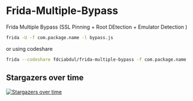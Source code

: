 # Frida-Multiple-Bypass
Frida Multiple Bypass (SSL Pinning + Root DEtection + Emulator Detection )


```bash
frida -U -f com.package.name -l bypass.js
```

or using codeshare

```bash
frida --codeshare fdciabdul/frida-multiple-bypass -f com.package.name
```
## Stargazers over time
[![Stargazers over time](https://starchart.cc/fdciabdul/Frida-Multiple-Bypass.svg?variant=adaptive)](https://starchart.cc/fdciabdul/Frida-Multiple-Bypass)
